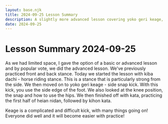 ```yaml
---
layout: base.njk
title: 2024-09-25 Lesson Summary
description: A slightly more advanced lesson covering yoko geri keage, kiba dachi and heian nidan. With side kick you must use the edge of the foot.
date: 2024-09-25
---
```

# Lesson Summary 2024-09-25 

As we had limited space, I gave the option of a basic or advanced lesson and by popular vote, we did the advanced lesson. We've previously practiced front and back stance. Today we started the lesson with kiba dachi - horse riding stance. This is a stance that is particularly strong from the side. We then moved on to yoko geri keage - side snap kick. With this kick, you use the side edge of the foot. We also looked at the knee position, the snap and how to use the hips. We then finished off with kata, practicing the first half of heian nidan, followed by kihon kata.

Keage is a complicated and difficult kick, with many things going on! Everyone did well and it will become easier with practice!
